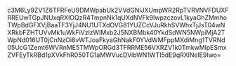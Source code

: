 c3M6Ly9ZV1Z6TFRFeU9DMWpabUk2VVdGNlJXUmpWR2RpTVRVNVFDUXFRREUwTGpJNUxqRXlOQzR4TmpnNk1qUXdNVFk9IwpzczovL1kyaGhZMmhoTWpBdGFXVjBaaTF3YjJ4NU1UTXdOVG81YUZCcVJuRkhSVWhxTjJsT04wNXRkbFZHTUVvMk1uWkFiVzlzWlMxb2J5NXBMbk40YkdSdWN5NWpiMjA2TWpNd016UT0jCnNzOi8vWTJoaFkyaGhNakF0YVdWMFppMXdiMng1TVRNd05UcG1Zemt6WVRnME5TMWpORGd3TFRRME56VXRZV1k0TmkwMlpESmxZVFEyTkRBd1pXVkFhR050TG1aMWVucDVibWN1WTI5dE9qRXlNelE9Iwo=